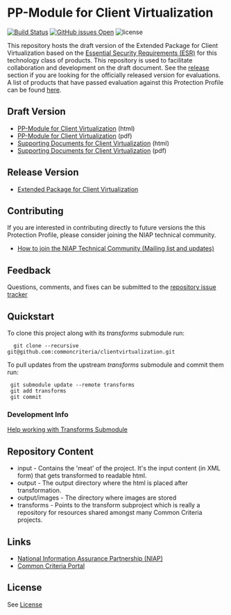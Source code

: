 PP-Module for Client Virtualization 
============
[![Build Status](https://travis-ci.com/commoncriteria/clientvirtualization.svg?branch=master)](https://github.com/commoncriteria/clientvirtualization/actions) 
[![GitHub issues Open](https://img.shields.io/github/issues/commoncriteria/clientvirtualization.svg?maxAge=2592000)](https://github.com/commoncriteria/clientvirtualization/issues) 
![license](https://img.shields.io/badge/license-Unlicensed-blue.svg)

This repository hosts the draft version of the Extended Package for Client Virtualization based on the 
[Essential Security Requirements (ESR)](https://commoncriteria.github.io/pp/clientvirtualization/clientvirtualization-esr.html) for this technology class of 
products. This repository is used to facilitate collaboration and development on the draft document. 
See the [release](#Release-Version) section if you are looking for the officially released version for evaluations. 
A list of products that have passed evaluation against this Protection Profile can be found [here](https://www.niap-ccevs.org/Profile/Info.cfm?id=409).

## Draft Version

* [PP-Module for Client Virtualization](https://commoncriteria.github.io/clientvirtualization/clientvirtualization-release.html) (html)
* [PP-Module for Client Virtualization](https://commoncriteria.github.io/clientvirtualization/clientvirtualization-release.pdf) (pdf)
* [Supporting Documents for Client Virtualization](https://github.com/commoncriteria/commoncriteria.github.io/tree/master/pp/clientvirtualization/clientvirtualization-sd.html) (html)
* [Supporting Documents for Client Virtualization](https://github.com/commoncriteria/commoncriteria.github.io/tree/master/pp/clientvirtualization/clientvirtualization-sd.pdf) (pdf)


## Release Version
* [Extended Package for Client Virtualization](https://www.niap-ccevs.org/Profile/Info.cfm?id=409)

## Contributing

If you are interested in contributing directly to future versions the this Protection Profile, please consider joining the NIAP technical community.
* [How to join the NIAP Technical Community (Mailing list and updates)](https://www.niap-ccevs.org/NIAP_Evolution/tech_communities.cfm)

## Feedback

Questions, comments, and fixes can be submitted to the [repository issue tracker](https://github.com/commoncriteria/clientvirtualization/issues)


## Quickstart
To clone this project along with its _transforms_ submodule run:

````
  git clone --recursive git@github.com:commoncriteria/clientvirtualization.git
````
To pull updates from the upstream _transforms_ submodule and commit them run:
````
 git submodule update --remote transforms
 git add transforms
 git commit
````

### Development Info
[Help working with Transforms Submodule](https://github.com/commoncriteria/transforms/wiki/Working-with-Transforms-as-a-Submodule)

## Repository Content
* input - Contains the 'meat' of the project. It's the input content (in XML form) that gets transformed to readable html.
* output - The output directory where the html is placed after transformation.
* output/images - The directory where images are stored
* transforms - Points to the transform subproject which is really a repository for resources shared amongst many Common Criteria projects.

## Links 
* [National Information Assurance Partnership (NIAP)](https://www.niap-ccevs.org/)
* [Common Criteria Portal](https://www.commoncriteriaportal.org/)

## License

See [License](./LICENSE)
